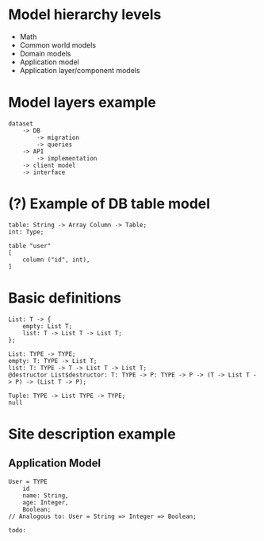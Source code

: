 # Model hierarchy levels
* Math
* Common world models
* Domain models
* Application model
* Application layer/component models

# Model layers example

```
dataset 
    -> DB 
        -> migration
        -> queries
    -> API
        -> implementation
    -> client model
    -> interface
```

# (?) Example of DB table model 
```
table: String -> Array Column -> Table;
int: Type;

table "user"
[
    column ("id", int),
]
```

# Basic definitions
```
List: T -> {
    empty: List T;
    list: T -> List T -> List T;
};

List: TYPE -> TYPE;
empty: T: TYPE -> List T;
list: T: TYPE -> T -> List T -> List T;
@destructor List$destructor: T: TYPE -> P: TYPE -> P -> (T -> List T -> P) -> (List T -> P);

Tuple: TYPE -> List TYPE -> TYPE;
null

```

# Site description example

## Application Model

```
User = TYPE
    id
    name: String,
    age: Integer,
    Boolean;
// Analogous to: User = String => Integer => Boolean;

todo:

```


